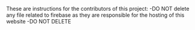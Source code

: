 These are instructions for the contributors of this project:
-DO NOT delete any file related to firebase as they are responsible for the hosting of this website
-DO NOT DELETE 
